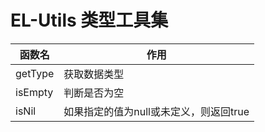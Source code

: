 # EL-Utils 类型工具集

| 函数名                 | 作用            |
|----------------------|---------------------|
| getType              | 获取数据类型 |
| isEmpty              | 判断是否为空           |
| isNil                | 如果指定的值为null或未定义，则返回true   |
